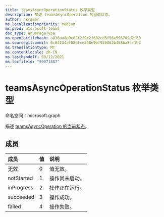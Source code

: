 ```yaml
---
title: teamsAsyncOperationStatus 枚举类型
description: 描述 teamsAsyncOperation 的当前状态。
author: nkramer
ms.localizationpriority: medium
ms.prod: microsoft-teams
doc_type: enumPageType
ms.openlocfilehash: a810aa8e0e02f229c2f602cd5f56e596709d2f60
ms.sourcegitcommit: 6c04234af08efce558e9bf926062b4686a84f1b2
ms.translationtype: MT
ms.contentlocale: zh-CN
ms.lasthandoff: 09/12/2021
ms.locfileid: "59071887"
---
```

# <a name="teamsasyncoperationstatus-enum-type"></a>teamsAsyncOperationStatus 枚举类型

命名空间：microsoft.graph



描述 [teamsAsyncOperation 的当前状态](teamsasyncoperation.md)。

## <a name="members"></a>成员

| 成员 | 值| 说明 |
|:---------------|:--------|:----------|
|无效|0|值无效。|
|notStarted|1|操作尚未启动。|
|inProgress|2|操作正在运行。|
|succeeded|3|操作成功。|
|failed|4 |操作失败。|

